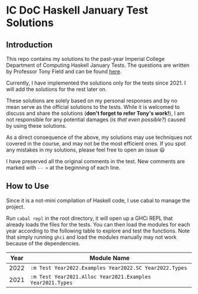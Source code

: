 # IC DoC Haskell January Test Solutions

## Introduction

This repo contains my solutions to the past-year Imperial College Department of Computing Haskell January Tests. The questions are written by Professor Tony Field and can be found [here](http://wp.doc.ic.ac.uk/ajf/haskell-tests/).

Currently, I have implemented the solutions only for the tests since 2021. I will add the solutions for the rest later on.

These solutions are solely based on my personal responses and by no mean serve as the official solutions to the tests. While it is welcomed to discuss and share the solutions (**don't forget to refer Tony's work!**), I am not responsible for any potential damages (*is that even possible?*) caused by using these solutions.

As a direct consequence of the above, my solutions may use techniques not covered in the course, and may not be the most efficient ones. If you spot any mistakes in my solutions, please feel free to open an issue 😃

I have preserved all the original comments in the test. New comments are marked with `-- >` at the beginning of each line.

## How to Use

Since it is a not-mini compilation of Haskell code, I use cabal to manage the project.

Run `cabal repl` in the root directory, it will open up a GHCi REPL that already loads the files for
the tests. You can then load the modules for each year according to the following table to explore and test the functions. Note that simply running `ghci` and load the modules manually may not work because of the dependencies.

| Year | Module Name |
| ---- | ----------- |
| 2022 | `:m Test Year2022.Examples Year2022.SC Year2022.Types` |
| 2021 | `:m Test Year2021.Alloc Year2021.Examples Year2021.Types` |

